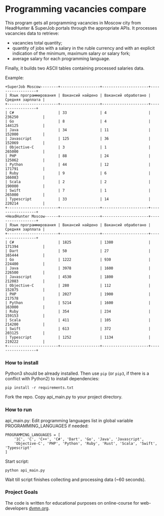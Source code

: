 # Programming vacancies compare

This program gets all programming vacancies in Moscow city from HeadHunter & SuperJob portals through the appropriate
APIs. It processes vacancies data to retrieve:
- vacancies total quantity;
- quantity of jobs with a salary in the ruble currency and with an explicit indication of the minimum, maximum salary
  or salary fork;
- average salary for each programming language.

Finally, it builds two ASCII tables containing processed salaries data.

Example:

```
+SuperJob Moscow--------+------------------+---------------------+------------------+
| Язык программирования | Вакансий найдено | Вакансий обработано | Средняя зарплата |
+-----------------------+------------------+---------------------+------------------+
| C#                    | 33               | 4                   | 236250           |
| Go                    | 8                | 4                   | 144125           |
| Java                  | 34               | 11                  | 152000           |
| Javascript            | 125              | 36                  | 152069           |
| Objective-C           | 3                | 1                   | 265000           |
| PHP                   | 88               | 24                  | 125062           |
| Python                | 44               | 12                  | 171791           |
| Ruby                  | 9                | 6                   | 166083           |
| Scala                 | 2                | 2                   | 190000           |
| Swift                 | 7                | 1                   | 265000           |
| Typescript            | 33               | 14                  | 220214           |
+-----------------------+------------------+---------------------+------------------+
+HeadHunter Moscow------+------------------+---------------------+------------------+
| Язык программирования | Вакансий найдено | Вакансий обработано | Средняя зарплата |
+-----------------------+------------------+---------------------+------------------+
| C#                    | 1825             | 1380                | 171394           |
| Dart                  | 50               | 27                  | 165444           |
| Go                    | 1222             | 930                 | 224400           |
| Java                  | 3978             | 1600                | 226500           |
| Javascript            | 4530             | 1800                | 212083           |
| Objective-C           | 280              | 112                 | 152875           |
| PHP                   | 2027             | 1900                | 217578           |
| Python                | 5214             | 1600                | 163000           |
| Ruby                  | 354              | 234                 | 159153           |
| Scala                 | 411              | 105                 | 214200           |
| Swift                 | 613              | 372                 | 203125           |
| Typescript            | 1252             | 1134                | 219222           |
+-----------------------+------------------+---------------------+------------------+
```
### How to install

Python3 should be already installed. 
Then use `pip` (or `pip3`, if there is a conflict with Python2) to install dependencies:
```
pip install -r requirements.txt
```
Fork the repo. Copy api_main.py to your project directory.

### How to run

api_main.py: Edit programming languages list in global variable PROGRAMMING_LANGUAGES if needed:
```
PROGRAMMING_LANGUAGES = [
    '1C', 'C', 'C++', 'C#', 'Dart', 'Go', 'Java', 'Javascript',
    'Objective-C', 'PHP', 'Python', 'Ruby', 'Rust', 'Scala', 'Swift', 'Typescript'
]
```

Start script:
```
python api_main.py
```
Wait till script finishes collecting and processing data (~60 seconds).

### Project Goals

The code is written for educational purposes on online-course for web-developers [dvmn.org](https://dvmn.org/).